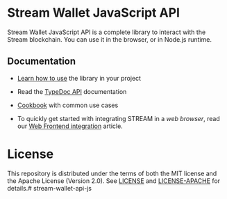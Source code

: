 # Stream Wallet JavaScript API

Stream Wallet JavaScript API is a complete library to interact with the Stream blockchain. You can use it in the browser, or in Node.js runtime.

## Documentation

- [Learn how to use](https://docs.streamprotocol.app/tools/stream-wallet-api-js/quick-reference) the library in your project

- Read the [TypeDoc API](https://stream.github.io/stream-wallet-api-js/) documentation

- [Cookbook](stream-protocol/stream-wallet-api-js/blob/master/examples/cookbook/README.md) with common use cases

- To quickly get started with integrating STREAM in a _web browser_, read our [Web Frontend integration](https://docs.streamprotocol.app/develop/integrate/frontend) article.

# License

This repository is distributed under the terms of both the MIT license and the Apache License (Version 2.0).
See [LICENSE](stream-protocol/stream-wallet-api-js/blob/master/LICENSE) and [LICENSE-APACHE](stream-protocol/stream-wallet-api-js/blob/master/LICENSE-APACHE) for details.# stream-wallet-api-js
